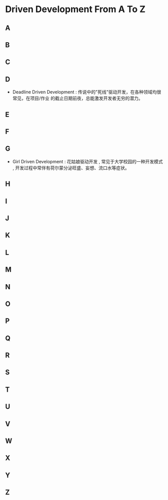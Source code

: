 Driven Development From A To Z
===========

## A
## B
## C
## D

- Deadline Driven Development :  传说中的"死线"驱动开发，在各种领域均很常见，在项目/作业 的截止日期前夜，总能激发开发者无穷的潜力。

## E
## F
## G

-  Girl Driven Development  :    花姑娘驱动开发 , 常见于大学校园的一种开发模式 ,  开发过程中常伴有荷尔蒙分泌旺盛、妄想、流口水等症状。

 
## H
## I
## J
## K
## L
## M
## N
## O
## P
## Q
## R
## S
## T
## U
## V
## W
## X
## Y
## Z
